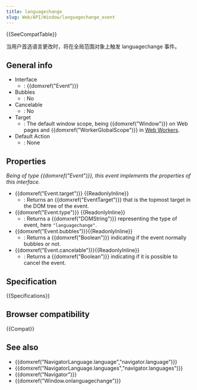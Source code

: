 ```yaml
---
title: languagechange
slug: Web/API/Window/languagechange_event
---
```


{{SeeCompatTable}}

当用户首选语言更改时，将在全局范围对象上触发 languagechange 事件。

## General info

- Interface
  - : {{domxref("Event")}}
- Bubbles
  - : No
- Cancelable
  - : No
- Target
  - : The default window scope, being {{domxref("Window")}} on Web pages and {{domxref("WorkerGlobalScope")}} in [Web Workers](/zh-CN/docs/Web/Guide/Performance/Using_web_workers).
- Default Action
  - : None

## Properties

_Being of type {{domxref("Event")}}, this event implements the properties of this interface._

- {{domxref("Event.target")}} {{ReadonlyInline}}
  - : Returns an {{domxref("EventTarget")}} that is the topmost target in the DOM tree of the event.
- {{domxref("Event.type")}} {{ReadonlyInline}}
  - : Returns a {{domxref("DOMString")}} representing the type of event, here `"languagechange"`.
- {{domxref("Event.bubbles")}}{{ReadonlyInline}}
  - : Returns a {{domxref("Boolean")}} indicating if the event normally bubbles or not.
- {{domxref("Event.cancelable")}}{{ReadonlyInline}}
  - : Returns a {{domxref("Boolean")}} indicating if it is possible to cancel the event.

## Specification

{{Specifications}}

## Browser compatibility

{{Compat}}

## See also

- {{domxref("NavigatorLanguage.language","navigator.language")}}
- {{domxref("NavigatorLanguage.languages","navigator.languages")}}
- {{domxref("Navigator")}}
- {{domxref("Window.onlanguagechange")}}
